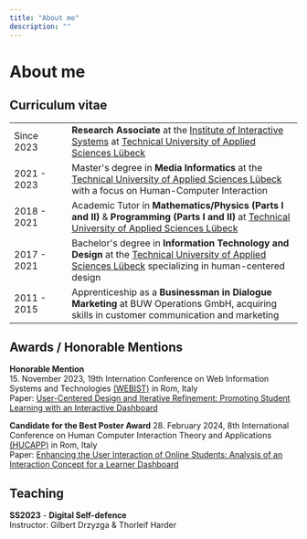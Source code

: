 ```yaml
---
title: "About me"
description: ""
---
```


# About me

## Curriculum vitae

<table>
    <tr>
        <td style="width: 20%;">Since 2023</td>
        <td><strong>Research Associate</strong> at the <a href="https://www.th-luebeck.de/en/isy/">Institute of Interactive Systems</a> at <a href="https://www.th-luebeck.de/en/">Technical University of Applied Sciences Lübeck</a></td>
    </tr>
    <tr>
        <td style="width: 20%;">2021 - 2023</td>
        <td>Master's degree in <strong>Media Informatics</strong> at the <a href="https://www.th-luebeck.de/en/">Technical University of Applied Sciences Lübeck</a> with a focus on Human-Computer Interaction</td>
    </tr>
    <tr>
        <td style="width: 20%;">2018 - 2021</td>
        <td>Academic Tutor in <strong>Mathematics/Physics (Parts I and II)</strong> & <strong>Programming (Parts I and II)</strong> at <a href="https://www.th-luebeck.de/en/">Technical University of Applied Sciences Lübeck</a></td>
    </tr>
    <tr>
        <td style="width: 20%;">2017 - 2021</td>
        <td>Bachelor's degree in <strong>Information Technology and Design</strong> at the <a href="https://www.th-luebeck.de/en/">Technical University of Applied Sciences Lübeck</a> specializing in human-centered design</td>
    </tr>
    <tr>
        <td style="width: 20%;">2011 - 2015</td>
        <td>Apprenticeship as a <strong>Businessman in Dialogue Marketing</strong> at BUW Operations GmbH, acquiring skills in customer communication and marketing</td>
    </tr>
</table>

## Awards / Honorable Mentions

**Honorable Mention** <br/>
15\. November 2023, 19th Internation Conference on Web Information Systems and Technologies [(WEBIST)](https://webist.scitevents.org/?y=2023) in Rom, Italy <br/>
Paper: [User-Centered Design and Iterative Refinement: Promoting Student Learning with an Interactive Dashboard](https://www.scitepress.org/Link.aspx?doi=10.5220/0012191300003584)

**Candidate for the Best Poster Award**
28\. February 2024, 8th International Conference on Human Computer Interaction Theory and Applications [(HUCAPP)](https://hucapp.scitevents.org/?y=2023) in Rom, Italy <br/>
Paper: [Enhancing the User Interaction of Online Students: Analysis of an Interaction Concept for a Learner Dashboard](https://www.scitepress.org/Link.aspx?doi=10.5220/0012374600003660)


## Teaching
**SS2023** - **Digital Self-defence** <br>
Instructor: Gilbert Drzyzga & Thorleif Harder
